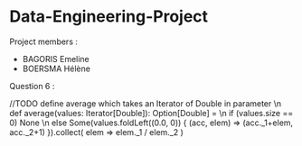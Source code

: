# Data-Engineering-Project


Project members : 

- BAGORIS Emeline
- BOERSMA Hélène


Question 6 : 

//TODO define average which takes an Iterator of Double in parameter \n
def average(values: Iterator[Double]): Option[Double] = \n
  if (values.size == 0) None \n
  else Some(values.foldLeft((0.0, 0)) { (acc, elem) => (acc._1+elem, acc._2+1) }).collect( elem => elem._1 / elem._2 )
